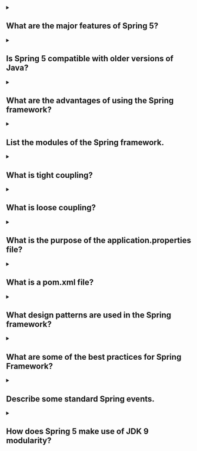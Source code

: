 <details><summary>

## What are the major features of Spring 5?
</summary>

</details>
<details><summary>

## Is Spring 5 compatible with older versions of Java?
</summary>

</details>
<details><summary>

## What are the advantages of using the Spring framework?
</summary>

</details>
<details><summary>

## List the modules of the Spring framework.
</summary>

</details>
<details><summary>

## What is tight coupling?
</summary>

</details>
<details><summary>

## What is loose coupling?
</summary>

</details>
<details><summary>

## What is the purpose of the application.properties file?
</summary>

</details>
<details><summary>

## What is a pom.xml file?
</summary>

</details>
<details><summary>

## What design patterns are used in the Spring framework?
</summary>

</details>
<details><summary>

## What are some of the best practices for Spring Framework?
</summary>

</details>
<details><summary>

## Describe some standard Spring events.
</summary>

</details>
<details><summary>

## How does Spring 5 make use of JDK 9 modularity?
</summary>

</details>
